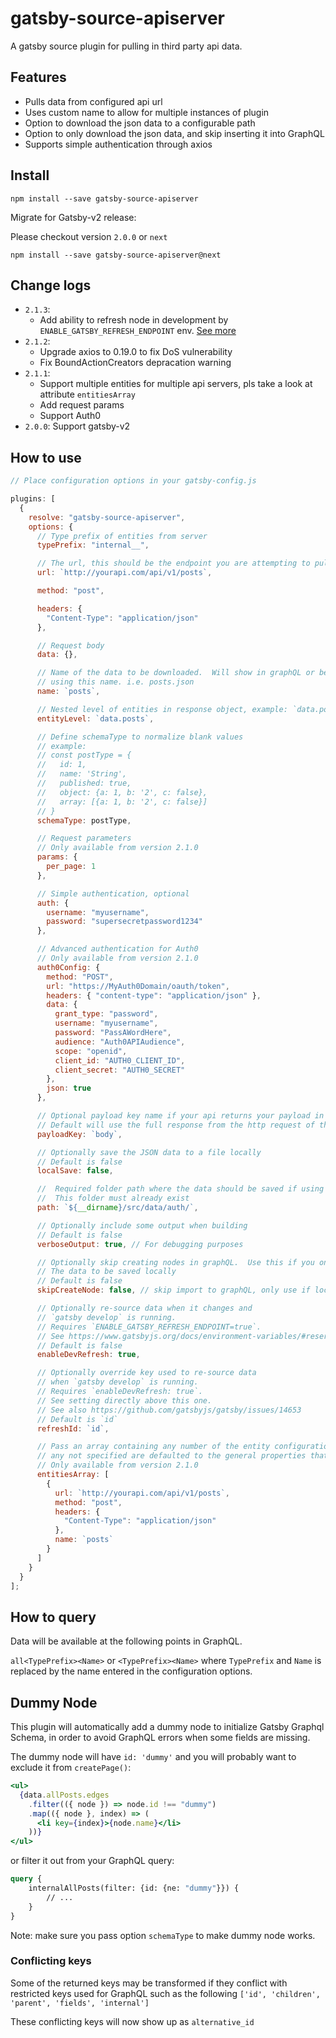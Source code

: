 # gatsby-source-apiserver

A gatsby source plugin for pulling in third party api data.

## Features

- Pulls data from configured api url
- Uses custom name to allow for multiple instances of plugin
- Option to download the json data to a configurable path
- Option to only download the json data, and skip inserting it into GraphQL
- Supports simple authentication through axios

## Install

```
npm install --save gatsby-source-apiserver
```

Migrate for Gatsby-v2 release:

Please checkout version `2.0.0` or `next`

```
npm install --save gatsby-source-apiserver@next
```

## Change logs

- `2.1.3`:
  - Add ability to refresh node in development by `ENABLE_GATSBY_REFRESH_ENDPOINT` env. [See more](https://www.gatsbyjs.org/docs/environment-variables/#reserved-environment-variables)
- `2.1.2`:
  - Upgrade axios to 0.19.0 to fix DoS vulnerability
  - Fix BoundActionCreators depracation warning
- `2.1.1`:
  - Support multiple entities for multiple api servers, pls take a look at attribute `entitiesArray`
  - Add request params
  - Support Auth0
- `2.0.0`: Support gatsby-v2

## How to use

```javascript
// Place configuration options in your gatsby-config.js

plugins: [
  {
    resolve: "gatsby-source-apiserver",
    options: {
      // Type prefix of entities from server
      typePrefix: "internal__",

      // The url, this should be the endpoint you are attempting to pull data from
      url: `http://yourapi.com/api/v1/posts`,

      method: "post",

      headers: {
        "Content-Type": "application/json"
      },

      // Request body
      data: {},

      // Name of the data to be downloaded.  Will show in graphQL or be saved to a file
      // using this name. i.e. posts.json
      name: `posts`,

      // Nested level of entities in response object, example: `data.posts`
      entityLevel: `data.posts`,

      // Define schemaType to normalize blank values
      // example:
      // const postType = {
      //   id: 1,
      //   name: 'String',
      //   published: true,
      //   object: {a: 1, b: '2', c: false},
      //   array: [{a: 1, b: '2', c: false}]
      // }
      schemaType: postType,

      // Request parameters
      // Only available from version 2.1.0
      params: {
        per_page: 1
      },

      // Simple authentication, optional
      auth: {
        username: "myusername",
        password: "supersecretpassword1234"
      },

      // Advanced authentication for Auth0
      // Only available from version 2.1.0
      auth0Config: {
        method: "POST",
        url: "https://MyAuth0Domain/oauth/token",
        headers: { "content-type": "application/json" },
        data: {
          grant_type: "password",
          username: "myusername",
          password: "PassAWordHere",
          audience: "Auth0APIAudience",
          scope: "openid",
          client_id: "AUTH0_CLIENT_ID",
          client_secret: "AUTH0_SECRET"
        },
        json: true
      },

      // Optional payload key name if your api returns your payload in a different key
      // Default will use the full response from the http request of the url
      payloadKey: `body`,

      // Optionally save the JSON data to a file locally
      // Default is false
      localSave: false,

      //  Required folder path where the data should be saved if using localSave option
      //  This folder must already exist
      path: `${__dirname}/src/data/auth/`,

      // Optionally include some output when building
      // Default is false
      verboseOutput: true, // For debugging purposes

      // Optionally skip creating nodes in graphQL.  Use this if you only want
      // The data to be saved locally
      // Default is false
      skipCreateNode: false, // skip import to graphQL, only use if localSave is all you want

      // Optionally re-source data when it changes and
      // `gatsby develop` is running.
      // Requires `ENABLE_GATSBY_REFRESH_ENDPOINT=true`.
      // See https://www.gatsbyjs.org/docs/environment-variables/#reserved-environment-variables
      // Default is false
      enableDevRefresh: true,

      // Optionally override key used to re-source data
      // when `gatsby develop` is running.
      // Requires `enableDevRefresh: true`.
      // See setting directly above this one.
      // See also https://github.com/gatsbyjs/gatsby/issues/14653
      // Default is `id`
      refreshId: `id`,

      // Pass an array containing any number of the entity configuration properties (except verbose, auth0Config),
      // any not specified are defaulted to the general properties that are specified
      // Only available from version 2.1.0
      entitiesArray: [
        {
          url: `http://yourapi.com/api/v1/posts`,
          method: "post",
          headers: {
            "Content-Type": "application/json"
          },
          name: `posts`
        }
      ]
    }
  }
];
```

## How to query

Data will be available at the following points in GraphQL.

`all<TypePrefix><Name>` or `<TypePrefix><Name>` where `TypePrefix` and `Name` is replaced by the name entered in the
configuration options.

## Dummy Node

This plugin will automatically add a dummy node to initialize Gatsby Graphql Schema, in order to avoid GraphQL errors when some fields are missing.

The dummy node will have `id: 'dummy'` and you will probably want to exclude it from `createPage()`:

```jsx
<ul>
  {data.allPosts.edges
    .filter(({ node }) => node.id !== "dummy")
    .map(({ node }, index) => (
      <li key={index}>{node.name}</li>
    ))}
</ul>
```

or filter it out from your GraphQL query:

```graphql
query {
    internalAllPosts(filter: {id: {ne: "dummy"}}) {
        // ...
    }
}
```

Note: make sure you pass option `schemaType` to make dummy node works.

### Conflicting keys

Some of the returned keys may be transformed if they conflict with restricted keys used for
GraphQL such as the following `['id', 'children', 'parent', 'fields', 'internal']`

These conflicting keys will now show up as `alternative_id`
